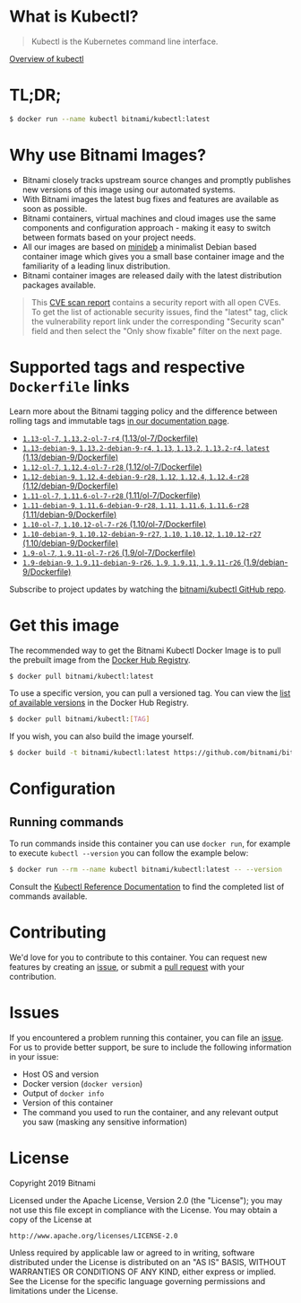 
# What is Kubectl?

> Kubectl is the Kubernetes command line interface.

[Overview of kubectl](https://kubernetes.io/docs/reference/kubectl/overview/)

# TL;DR;

```bash
$ docker run --name kubectl bitnami/kubectl:latest
```

# Why use Bitnami Images?

* Bitnami closely tracks upstream source changes and promptly publishes new versions of this image using our automated systems.
* With Bitnami images the latest bug fixes and features are available as soon as possible.
* Bitnami containers, virtual machines and cloud images use the same components and configuration approach - making it easy to switch between formats based on your project needs.
* All our images are based on [minideb](https://github.com/bitnami/minideb) a minimalist Debian based container image which gives you a small base container image and the familiarity of a leading linux distribution.
* Bitnami container images are released daily with the latest distribution packages available.


> This [CVE scan report](https://quay.io/repository/bitnami/kubectl?tab=tags) contains a security report with all open CVEs. To get the list of actionable security issues, find the "latest" tag, click the vulnerability report link under the corresponding "Security scan" field and then select the "Only show fixable" filter on the next page.

# Supported tags and respective `Dockerfile` links

Learn more about the Bitnami tagging policy and the difference between rolling tags and immutable tags [in our documentation page](https://docs.bitnami.com/containers/how-to/understand-rolling-tags-containers/).


* [`1.13-ol-7`, `1.13.2-ol-7-r4` (1.13/ol-7/Dockerfile)](https://github.com/bitnami/bitnami-docker-kubectl/blob/1.13.2-ol-7-r4/1.13/ol-7/Dockerfile)
* [`1.13-debian-9`, `1.13.2-debian-9-r4`, `1.13`, `1.13.2`, `1.13.2-r4`, `latest` (1.13/debian-9/Dockerfile)](https://github.com/bitnami/bitnami-docker-kubectl/blob/1.13.2-debian-9-r4/1.13/debian-9/Dockerfile)
* [`1.12-ol-7`, `1.12.4-ol-7-r28` (1.12/ol-7/Dockerfile)](https://github.com/bitnami/bitnami-docker-kubectl/blob/1.12.4-ol-7-r28/1.12/ol-7/Dockerfile)
* [`1.12-debian-9`, `1.12.4-debian-9-r28`, `1.12`, `1.12.4`, `1.12.4-r28` (1.12/debian-9/Dockerfile)](https://github.com/bitnami/bitnami-docker-kubectl/blob/1.12.4-debian-9-r28/1.12/debian-9/Dockerfile)
* [`1.11-ol-7`, `1.11.6-ol-7-r28` (1.11/ol-7/Dockerfile)](https://github.com/bitnami/bitnami-docker-kubectl/blob/1.11.6-ol-7-r28/1.11/ol-7/Dockerfile)
* [`1.11-debian-9`, `1.11.6-debian-9-r28`, `1.11`, `1.11.6`, `1.11.6-r28` (1.11/debian-9/Dockerfile)](https://github.com/bitnami/bitnami-docker-kubectl/blob/1.11.6-debian-9-r28/1.11/debian-9/Dockerfile)
* [`1.10-ol-7`, `1.10.12-ol-7-r26` (1.10/ol-7/Dockerfile)](https://github.com/bitnami/bitnami-docker-kubectl/blob/1.10.12-ol-7-r26/1.10/ol-7/Dockerfile)
* [`1.10-debian-9`, `1.10.12-debian-9-r27`, `1.10`, `1.10.12`, `1.10.12-r27` (1.10/debian-9/Dockerfile)](https://github.com/bitnami/bitnami-docker-kubectl/blob/1.10.12-debian-9-r27/1.10/debian-9/Dockerfile)
* [`1.9-ol-7`, `1.9.11-ol-7-r26` (1.9/ol-7/Dockerfile)](https://github.com/bitnami/bitnami-docker-kubectl/blob/1.9.11-ol-7-r26/1.9/ol-7/Dockerfile)
* [`1.9-debian-9`, `1.9.11-debian-9-r26`, `1.9`, `1.9.11`, `1.9.11-r26` (1.9/debian-9/Dockerfile)](https://github.com/bitnami/bitnami-docker-kubectl/blob/1.9.11-debian-9-r26/1.9/debian-9/Dockerfile)

Subscribe to project updates by watching the [bitnami/kubectl GitHub repo](https://github.com/bitnami/bitnami-docker-kubectl).

# Get this image

The recommended way to get the Bitnami Kubectl Docker Image is to pull the prebuilt image from the [Docker Hub Registry](https://hub.docker.com/r/bitnami/kubectl).

```bash
$ docker pull bitnami/kubectl:latest
```

To use a specific version, you can pull a versioned tag. You can view the [list of available versions](https://hub.docker.com/r/bitnami/kubectl/tags/) in the Docker Hub Registry.

```bash
$ docker pull bitnami/kubectl:[TAG]
```

If you wish, you can also build the image yourself.

```bash
$ docker build -t bitnami/kubectl:latest https://github.com/bitnami/bitnami-docker-kubectl.git
```

# Configuration

## Running commands

To run commands inside this container you can use `docker run`, for example to execute `kubectl --version` you can follow the example below:

```bash
$ docker run --rm --name kubectl bitnami/kubectl:latest -- --version
```

Consult the [Kubectl Reference Documentation](https://kubernetes.io/docs/reference/generated/kubectl/kubectl-commands) to find the completed list of commands available.

# Contributing

We'd love for you to contribute to this container. You can request new features by creating an [issue](https://github.com/bitnami/bitnami-docker-kubectl/issues), or submit a [pull request](https://github.com/bitnami/bitnami-docker-kubectl/pulls) with your contribution.

# Issues

If you encountered a problem running this container, you can file an [issue](https://github.com/bitnami/bitnami-docker-kubectl/issues). For us to provide better support, be sure to include the following information in your issue:

- Host OS and version
- Docker version (`docker version`)
- Output of `docker info`
- Version of this container
- The command you used to run the container, and any relevant output you saw (masking any sensitive information)

# License

Copyright 2019 Bitnami

Licensed under the Apache License, Version 2.0 (the "License");
you may not use this file except in compliance with the License.
You may obtain a copy of the License at

    http://www.apache.org/licenses/LICENSE-2.0

Unless required by applicable law or agreed to in writing, software
distributed under the License is distributed on an "AS IS" BASIS,
WITHOUT WARRANTIES OR CONDITIONS OF ANY KIND, either express or implied.
See the License for the specific language governing permissions and
limitations under the License.
